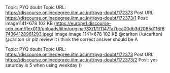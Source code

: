 Topic: PYQ doubt
Topic URL: https://discourse.onlinedegree.iitm.ac.in/t/pyq-doubt/172373
Post URL: https://discourse.onlinedegree.iitm.ac.in/t/pyq-doubt/172373/1
Post:  image1141×678 102 KB (https://europe1.discourse-cdn.com/flex013/uploads/iitm/original/3X/1/1/1147fa7bca00db3d2085d116f674364128961293.jpeg) image image 1141×678 102 KB 
 @carlton (/u/carlton) @carlton  sir plz review it 
i think the correct answer should be A 

Topic: PYQ doubt
Topic URL: https://discourse.onlinedegree.iitm.ac.in/t/pyq-doubt/172373
Post URL: https://discourse.onlinedegree.iitm.ac.in/t/pyq-doubt/172373/2
Post:  yes saturday is 5 when using weekday () 
